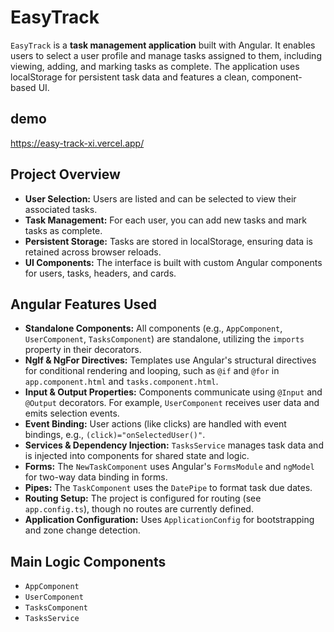 # EasyTrack

`EasyTrack` is a **task management application** built with Angular. It enables users to select a user profile and manage tasks assigned to them, including viewing, adding, and marking tasks as complete. The application uses localStorage for persistent task data and features a clean, component-based UI.

## demo

https://easy-track-xi.vercel.app/

## Project Overview

- **User Selection:** Users are listed and can be selected to view their associated tasks.
- **Task Management:** For each user, you can add new tasks and mark tasks as complete.
- **Persistent Storage:** Tasks are stored in localStorage, ensuring data is retained across browser reloads.
- **UI Components:** The interface is built with custom Angular components for users, tasks, headers, and cards.

## Angular Features Used

- **Standalone Components:** All components (e.g., `AppComponent`, `UserComponent`, `TasksComponent`) are standalone, utilizing the `imports` property in their decorators.
- **NgIf & NgFor Directives:** Templates use Angular's structural directives for conditional rendering and looping, such as `@if` and `@for` in `app.component.html` and `tasks.component.html`.
- **Input & Output Properties:** Components communicate using `@Input` and `@Output` decorators. For example, `UserComponent` receives user data and emits selection events.
- **Event Binding:** User actions (like clicks) are handled with event bindings, e.g., `(click)="onSelectedUser()"`.
- **Services & Dependency Injection:** `TasksService` manages task data and is injected into components for shared state and logic.
- **Forms:** The `NewTaskComponent` uses Angular's `FormsModule` and `ngModel` for two-way data binding in forms.
- **Pipes:** The `TaskComponent` uses the `DatePipe` to format task due dates.
- **Routing Setup:** The project is configured for routing (see `app.config.ts`), though no routes are currently defined.
- **Application Configuration:** Uses `ApplicationConfig` for bootstrapping and zone change detection.

## Main Logic Components

- `AppComponent`
- `UserComponent`
- `TasksComponent`
- `TasksService`
